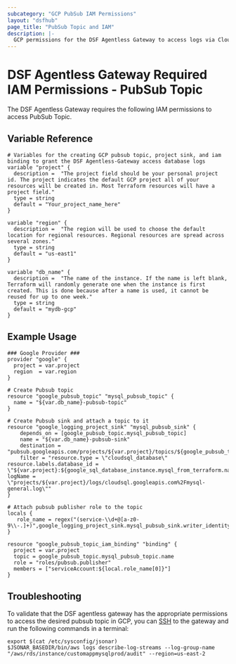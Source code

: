 ```yaml
---
subcategory: "GCP PubSub IAM Permissions"
layout: "dsfhub"
page_title: "PubSub Topic and IAM"
description: |-
  GCP permissions for the DSF Agentless Gateway to access logs via Cloud Watch Log Groups.
---
```


# DSF Agentless Gateway Required IAM Permissions - PubSub Topic

The DSF Agentless Gateway requires the following IAM permissions to access PubSub Topic.

## Variable Reference

```
# Variables for the creating GCP pubsub topic, project sink, and iam binding to grant the DSF Agentless-Gateway access database logs
variable "project" {
  description =  "The project field should be your personal project id. The project indicates the default GCP project all of your resources will be created in. Most Terraform resources will have a project field."
  type = string
  default = "Your_project_name_here"
}

variable "region" {
  description =  "The region will be used to choose the default location for regional resources. Regional resources are spread across several zones."
  type = string
  default = "us-east1"
}

variable "db_name" {
  description =  "The name of the instance. If the name is left blank, Terraform will randomly generate one when the instance is first created. This is done because after a name is used, it cannot be reused for up to one week."
  type = string
  default = "mydb-gcp"
}
```

## Example Usage

```
### Google Provider ###
provider "google" {
  project = var.project
  region  = var.region
}

# Create Pubsub topic
resource "google_pubsub_topic" "mysql_pubsub_topic" {
  name = "${var.db_name}-pubsub-topic"
}

# Create Pubsub sink and attach a topic to it
resource "google_logging_project_sink" "mysql_pubsub_sink" {
    depends_on = [google_pubsub_topic.mysql_pubsub_topic]
    name = "${var.db_name}-pubsub-sink"
    destination = "pubsub.googleapis.com/projects/${var.project}/topics/${google_pubsub_topic.mysql_pubsub_topic.name}"
    filter = "resource.type = \"cloudsql_database\" resource.labels.database_id = \"${var.project}:${google_sql_database_instance.mysql_from_terraform.name}\" logName = \"projects/${var.project}/logs/cloudsql.googleapis.com%2Fmysql-general.log\""
}

# Attach pubsub publisher role to the topic
locals {
   role_name = regex("(service-\\d+@[a-z0-9\\-.]+)",google_logging_project_sink.mysql_pubsub_sink.writer_identity)
}

resource "google_pubsub_topic_iam_binding" "binding" {
  project = var.project
  topic = google_pubsub_topic.mysql_pubsub_topic.name
  role = "roles/pubsub.publisher"
  members = ["serviceAccount:${local.role_name[0]}"]
}
```

## Troubleshooting

To validate that the DSF agentless gateway has the appropriate permissions to access the desired pubsub topic in GCP, you can [SSH](https://cloud.google.com/compute/docs/instances/ssh) to the gateway and run the following commands in a terminal:

```console
export $(cat /etc/sysconfig/jsonar)
$JSONAR_BASEDIR/bin/aws logs describe-log-streams --log-group-name "/aws/rds/instance/customappmysqlprod/audit" --region=us-east-2
```